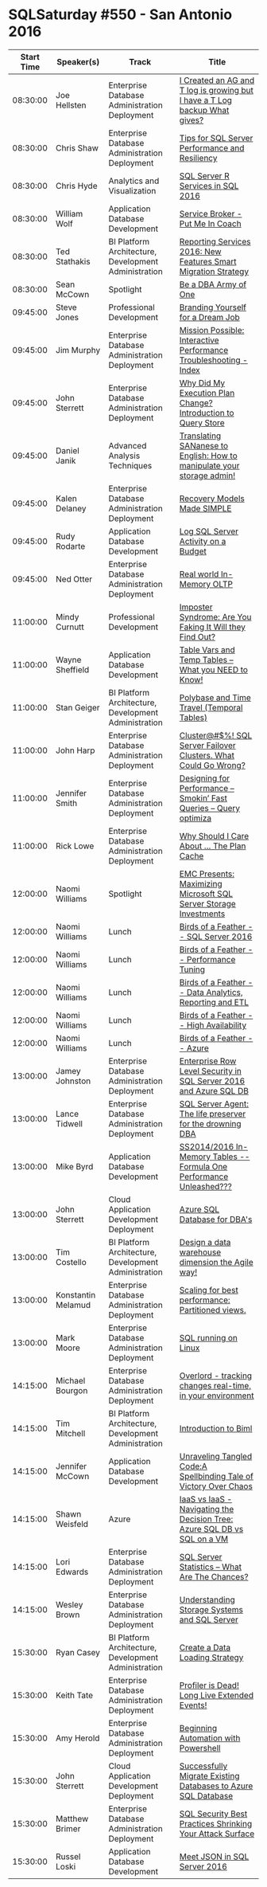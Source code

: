 # SQLSaturday #550 - San Antonio 2016
Start Time|Speaker(s)|Track|Title
---|---|---|---
08:30:00|Joe Hellsten|Enterprise Database Administration  Deployment|[I Created an AG and T log is growing but I have a T Log backup What gives?](49205.md)
08:30:00|Chris Shaw|Enterprise Database Administration  Deployment|[Tips for SQL Server Performance and Resiliency](49668.md)
08:30:00|Chris Hyde|Analytics and Visualization|[SQL Server R Services in SQL 2016](49875.md)
08:30:00|William Wolf|Application  Database Development|[Service Broker - Put Me In Coach](50664.md)
08:30:00|Ted Stathakis|BI Platform Architecture, Development  Administration|[Reporting Services 2016: New Features  Smart Migration Strategy](52290.md)
08:30:00|Sean McCown|Spotlight|[Be a DBA Army of One](52333.md)
09:45:00|Steve Jones|Professional Development|[Branding Yourself for a Dream Job](50072.md)
09:45:00|Jim Murphy|Enterprise Database Administration  Deployment|[Mission Possible: Interactive Performance Troubleshooting - Index](50342.md)
09:45:00|John Sterrett|Enterprise Database Administration  Deployment|[Why Did My Execution Plan Change? Introduction to Query Store](50535.md)
09:45:00|Daniel Janik|Advanced Analysis Techniques|[Translating SANanese to English: How to manipulate your storage admin!](51109.md)
09:45:00|Kalen Delaney|Enterprise Database Administration  Deployment|[Recovery Models Made SIMPLE](52321.md)
09:45:00|Rudy Rodarte|Application  Database Development|[Log SQL Server Activity on a Budget](52420.md)
09:45:00|Ned Otter|Enterprise Database Administration  Deployment|[Real world In-Memory OLTP](52905.md)
11:00:00|Mindy Curnutt|Professional Development|[Imposter Syndrome: Are You Faking It  Will they Find Out?](49202.md)
11:00:00|Wayne Sheffield|Application  Database Development|[Table Vars and Temp Tables – What you NEED to Know!](49328.md)
11:00:00|Stan Geiger|BI Platform Architecture, Development  Administration|[Polybase and Time Travel (Temporal Tables)](50206.md)
11:00:00|John Harp|Enterprise Database Administration  Deployment|[Cluster@#$%!  SQL Server Failover Clusters. What Could Go Wrong?](50723.md)
11:00:00|Jennifer Smith|Enterprise Database Administration  Deployment|[Designing for Performance – Smokin’ Fast Queries – Query optimiza](52557.md)
11:00:00|Rick Lowe|Enterprise Database Administration  Deployment|[Why Should I Care About … The Plan Cache](52706.md)
12:00:00|Naomi Williams|Spotlight|[EMC Presents: Maximizing Microsoft SQL Server Storage Investments](53408.md)
12:00:00|Naomi Williams|Lunch|[Birds of a Feather -- SQL Server 2016](53410.md)
12:00:00|Naomi Williams|Lunch|[Birds of a Feather -- Performance Tuning](53411.md)
12:00:00|Naomi Williams|Lunch|[Birds of a Feather -- Data Analytics, Reporting and ETL](53412.md)
12:00:00|Naomi Williams|Lunch|[Birds of a Feather -- High Availability](53413.md)
12:00:00|Naomi Williams|Lunch|[Birds of a Feather -- Azure](53414.md)
13:00:00|Jamey Johnston|Enterprise Database Administration  Deployment|[Enterprise Row Level Security in SQL Server 2016 and Azure SQL DB](49200.md)
13:00:00|Lance Tidwell|Enterprise Database Administration  Deployment|[SQL Server Agent: The life preserver for the drowning DBA](49617.md)
13:00:00|Mike Byrd|Application  Database Development|[SS2014/2016 In-Memory Tables --Formula One Performance Unleashed???](50445.md)
13:00:00|John Sterrett|Cloud Application Development  Deployment|[Azure SQL Database for DBA's](50533.md)
13:00:00|Tim Costello|BI Platform Architecture, Development  Administration|[Design a data warehouse dimension the Agile way!](51096.md)
13:00:00|Konstantin Melamud|Enterprise Database Administration  Deployment|[Scaling for best performance: Partitioned views.](52303.md)
13:00:00|Mark Moore|Enterprise Database Administration  Deployment|[SQL running on Linux](52994.md)
14:15:00|Michael Bourgon|Enterprise Database Administration  Deployment|[Overlord - tracking changes real-time, in your environment](49427.md)
14:15:00|Tim Mitchell|BI Platform Architecture, Development  Administration|[Introduction to Biml](49854.md)
14:15:00|Jennifer McCown|Application  Database Development|[Unraveling Tangled Code:A Spellbinding Tale of Victory Over Chaos](50034.md)
14:15:00|Shawn Weisfeld|Azure|[IaaS vs IaaS - Navigating the Decision Tree: Azure SQL DB vs SQL on a VM](50809.md)
14:15:00|Lori Edwards|Enterprise Database Administration  Deployment|[SQL Server Statistics – What Are The Chances?](51214.md)
14:15:00|Wesley Brown|Enterprise Database Administration  Deployment|[Understanding Storage Systems and SQL Server](53065.md)
15:30:00|Ryan Casey|BI Platform Architecture, Development  Administration|[Create a Data Loading Strategy](49220.md)
15:30:00|Keith Tate|Enterprise Database Administration  Deployment|[Profiler is Dead! Long Live Extended Events!](50136.md)
15:30:00|Amy Herold|Enterprise Database Administration  Deployment|[Beginning Automation with Powershell](50485.md)
15:30:00|John Sterrett|Cloud Application Development  Deployment|[Successfully Migrate Existing Databases to Azure SQL Database](50534.md)
15:30:00|Matthew Brimer|Enterprise Database Administration  Deployment|[SQL Security Best Practices  Shrinking Your Attack Surface](51053.md)
15:30:00|Russel Loski|Application  Database Development|[Meet JSON in SQL Server 2016](51200.md)
